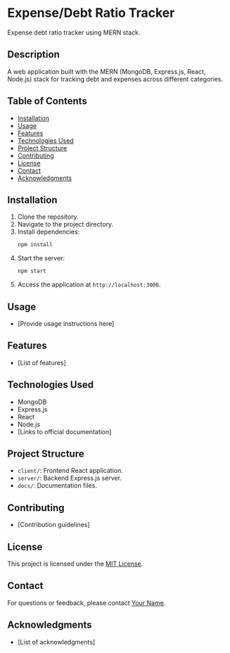 # Expense/Debt Ratio Tracker
Expense debt ratio tracker using MERN stack. 


## Description
A web application built with the MERN (MongoDB, Express.js, React, Node.js) stack for tracking debt and expenses across different categories.

## Table of Contents
- [Installation](#installation)
- [Usage](#usage)
- [Features](#features)
- [Technologies Used](#technologies-used)
- [Project Structure](#project-structure)
- [Contributing](#contributing)
- [License](#license)
- [Contact](#contact)
- [Acknowledgments](#acknowledgments)

## Installation
1. Clone the repository.
2. Navigate to the project directory.
3. Install dependencies:
    ```bash
    npm install
    ```
4. Start the server:
    ```bash
    npm start
    ```
5. Access the application at `http://localhost:3000`.

## Usage
- [Provide usage instructions here]

## Features
- [List of features]

## Technologies Used
- MongoDB
- Express.js
- React
- Node.js
- [Links to official documentation]

## Project Structure
- `client/`: Frontend React application.
- `server/`: Backend Express.js server.
- `docs/`: Documentation files.

## Contributing
- [Contribution guidelines]

## License
This project is licensed under the [MIT License](LICENSE).

## Contact
For questions or feedback, please contact [Your Name](mailto:youremail@example.com).

## Acknowledgments
- [List of acknowledgments]
